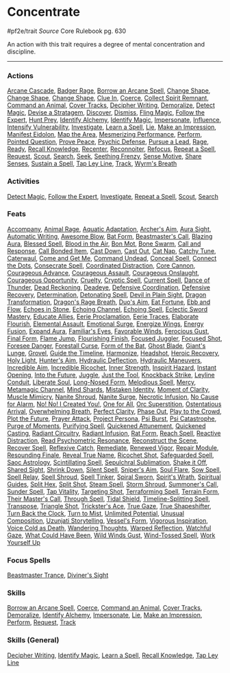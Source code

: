# Concentrate
#pf2e/trait 
*Source* Core Rulebook pg. 630

An action with this trait requires a degree of mental concentration and discipline.

---

### Actions
[Arcane Cascade](Arcane%20Cascade), [Badger Rage](Badger%20Rage), [Borrow an Arcane Spell](Borrow%20an%20Arcane%20Spell), [Change Shape](Change%20Shape), [Change Shape](Change%20Shape), [Change Shape](Change%20Shape), [Clue In](Clue%20In), [Coerce](../Rules/Actions/Coerce.md), [Collect Spirit Remnant](Collect%20Spirit%20Remnant), [Command an Animal](../Rules/Actions/Command%20an%20Animal.md), [Cover Tracks](../Activities/Cover%20Tracks.md), [Decipher Writing](../Activities/Decipher%20Writing.md), [Demoralize](../Rules/Actions/Demoralize.md), [Detect Magic](Detect%20Magic.md), [Devise a Stratagem](Devise%20a%20Stratagem), [Discover](Discover), [Dismiss](../Rules/Actions/Dismiss.md), [Fling Magic](Fling%20Magic), [Follow the Expert](../Activities/Follow%20the%20Expert.md), [Hunt Prey](Hunt%20Prey), [Identify Alchemy](Identify%20Alchemy), [Identify Magic](../Rules/Actions/Identify%20Magic.md), [Impersonate](../Rules/Actions/Impersonate.md), [Influence](Influence), [Intensify Vulnerability](Intensify%20Vulnerability), [Investigate](../Activities/Investigate.md), [Learn a Spell](../Rules/Actions/Learn%20a%20Spell.md), [Lie](../Rules/Actions/Lie.md), [Make an Impression](../Rules/Actions/Make%20an%20Impression.md), [Manifest Eidolon](../Rules/Actions/Manifest%20Eidolon.md), [Map the Area](Map%20the%20Area), [Mesmerizing Performance](Mesmerizing%20Performance), [Perform](../Rules/Actions/Perform.md), [Pointed Question](Pointed%20Question), [Prove Peace](Prove%20Peace), [Psychic Defense](Psychic%20Defense), [Pursue a Lead](Pursue%20a%20Lead), [Rage](Rage), [Ready](../Rules/Actions/Ready.md), [Recall Knowledge](../Rules/Actions/Recall%20Knowledge.md), [Recenter](Recenter), [Reconnoiter](Reconnoiter), [Refocus](../Activities/Refocus.md), [Repeat a Spell](../Activities/Repeat%20a%20Spell.md), [Request](../Rules/Actions/Request.md), [Scout](../Activities/Scout.md), [Search](../Activities/Search.md), [Seek](../Rules/Actions/Seek.md), [Seething Frenzy](Seething%20Frenzy), [Sense Motive](../Rules/Actions/Sense%20Motive.md), [Share Senses](Share%20Senses), [Sustain a Spell](../Rules/Actions/Sustain%20a%20Spell.md), [Tap Ley Line](Tap%20Ley%20Line), [Track](../Activities/Track.md), [Wyrm's Breath](Wyrm's%20Breath)

### Activities
[Detect Magic](Detect%20Magic.md), [Follow the Expert](../Activities/Follow%20the%20Expert.md), [Investigate](../Activities/Investigate.md), [Repeat a Spell](../Activities/Repeat%20a%20Spell.md), [Scout](../Activities/Scout.md), [Search](../Activities/Search.md)

### Feats
[Accompany](Accompany), [Animal Rage](Animal%20Rage), [Aquatic Adaptation](Aquatic%20Adaptation), [Archer's Aim](Archer's%20Aim), [Aura Sight](Aura%20Sight), [Automatic Writing](Automatic%20Writing), [Awesome Blow](Awesome%20Blow), [Bat Form](Bat%20Form), [Beastmaster's Call](Beastmaster's%20Call), [Blazing Aura](Blazing%20Aura), [Blessed Spell](Blessed%20Spell), [Blood in the Air](Blood%20in%20the%20Air), [Bon Mot](Bon%20Mot), [Bone Swarm](Bone%20Swarm), [Call and Response](Call%20and%20Response), [Call Bonded Item](Call%20Bonded%20Item), [Cast Down](Cast%20Down), [Cast Out](Cast%20Out), [Cat Nap](Cat%20Nap), [Catchy Tune](Catchy%20Tune), [Caterwaul](Caterwaul), [Come and Get Me](Come%20and%20Get%20Me), [Command Undead](Command%20Undead), [Conceal Spell](Conceal%20Spell), [Connect the Dots](Connect%20the%20Dots), [Consecrate Spell](Consecrate%20Spell), [Coordinated Distraction](Coordinated%20Distraction), [Core Cannon](Core%20Cannon), [Courageous Advance](Courageous%20Advance), [Courageous Assault](Courageous%20Assault), [Courageous Onslaught](Courageous%20Onslaught), [Courageous Opportunity](Courageous%20Opportunity), [Cruelty](Cruelty), [Cryptic Spell](Cryptic%20Spell), [Current Spell](Current%20Spell), [Dance of Thunder](Dance%20of%20Thunder), [Dead Reckoning](Dead%20Reckoning), [Deadeye](../../../../../77-Bunkers-n-Badasses-Sourcebook/Chapter-01-Creating-A-Vault-Hunter/Archetypes/Deadeye.md), [Defensive Coordination](Defensive%20Coordination), [Defensive Recovery](Defensive%20Recovery), [Determination](Determination), [Detonating Spell](Detonating%20Spell), [Devil in Plain Sight](Devil%20in%20Plain%20Sight), [Dragon Transformation](Dragon%20Transformation), [Dragon's Rage Breath](Dragon's%20Rage%20Breath), [Duo's Aim](Duo's%20Aim), [Eat Fortune](Eat%20Fortune), [Ebb and Flow](Ebb%20and%20Flow), [Echoes in Stone](Echoes%20in%20Stone), [Echoing Channel](Echoing%20Channel), [Echoing Spell](Echoing%20Spell), [Eclectic Sword Mastery](Eclectic%20Sword%20Mastery), [Educate Allies](Educate%20Allies), [Eerie Proclamation](Eerie%20Proclamation), [Eerie Traces](Eerie%20Traces), [Elaborate Flourish](Elaborate%20Flourish), [Elemental Assault](Elemental%20Assault), [Emotional Surge](Emotional%20Surge), [Energize Wings](Energize%20Wings), [Energy Fusion](Energy%20Fusion), [Expand Aura](Expand%20Aura), [Familiar's Eyes](Familiar's%20Eyes), [Favorable Winds](Favorable%20Winds), [Ferocious Gust](Ferocious%20Gust), [Final Form](Final%20Form), [Flame Jump](Flame%20Jump), [Flourishing Finish](Flourishing%20Finish), [Focused Juggler](Focused%20Juggler), [Focused Shot](Focused%20Shot), [Foresee Danger](Foresee%20Danger), [Forestall Curse](Forestall%20Curse), [Form of the Bat](Form%20of%20the%20Bat), [Ghost Blade](Ghost%20Blade), [Giant's Lunge](Giant's%20Lunge), [Grovel](Grovel), [Guide the Timeline](Guide%20the%20Timeline), [Harmonize](Harmonize), [Headshot](Headshot), [Heroic Recovery](Heroic%20Recovery), [Holy Light](Holy%20Light), [Hunter's Aim](Hunter's%20Aim), [Hydraulic Deflection](Hydraulic%20Deflection), [Hydraulic Maneuvers](Hydraulic%20Maneuvers), [Incredible Aim](Incredible%20Aim), [Incredible Ricochet](Incredible%20Ricochet), [Inner Strength](Inner%20Strength), [Inspirit Hazard](Inspirit%20Hazard), [Instant Opening](Instant%20Opening), [Into the Future](Into%20the%20Future), [Juggle](Juggle), [Just the Tool](Just%20the%20Tool), [Knockback Strike](Knockback%20Strike), [Leyline Conduit](Leyline%20Conduit), [Liberate Soul](Liberate%20Soul), [Long-Nosed Form](Long-Nosed%20Form), [Melodious Spell](Melodious%20Spell), [Mercy](Mercy), [Metamagic Channel](Metamagic%20Channel), [Mind Shards](Mind%20Shards), [Mistaken Identity](Mistaken%20Identity), [Moment of Clarity](Moment%20of%20Clarity), [Muscle Mimicry](Muscle%20Mimicry), [Nanite Shroud](Nanite%20Shroud), [Nanite Surge](Nanite%20Surge), [Necrotic Infusion](Necrotic%20Infusion), [No Cause for Alarm](No%20Cause%20for%20Alarm), [No! No! I Created You!](No!%20No!%20I%20Created%20You!), [One for All](One%20for%20All), [Orc Superstition](Orc%20Superstition), [Ostentatious Arrival](Ostentatious%20Arrival), [Overwhelming Breath](Overwhelming%20Breath), [Perfect Clarity](Perfect%20Clarity), [Phase Out](Phase%20Out), [Play to the Crowd](Play%20to%20the%20Crowd), [Plot the Future](Plot%20the%20Future), [Prayer Attack](Prayer%20Attack), [Project Persona](Project%20Persona), [Psi Burst](Psi%20Burst), [Psi Catastrophe](Psi%20Catastrophe), [Purge of Moments](Purge%20of%20Moments), [Purifying Spell](Purifying%20Spell), [Quickened Attunement](Quickened%20Attunement), [Quickened Casting](Quickened%20Casting), [Radiant Circuitry](Radiant%20Circuitry), [Radiant Infusion](Radiant%20Infusion), [Rat Form](Rat%20Form), [Reach Spell](Reach%20Spell), [Reactive Distraction](Reactive%20Distraction), [Read Psychometric Resonance](Read%20Psychometric%20Resonance), [Reconstruct the Scene](Reconstruct%20the%20Scene), [Recover Spell](Recover%20Spell), [Reflexive Catch](Reflexive%20Catch), [Remediate](Remediate), [Renewed Vigor](Renewed%20Vigor), [Repair Module](Repair%20Module), [Resounding Finale](Resounding%20Finale), [Reveal True Name](Reveal%20True%20Name), [Ricochet Shot](Ricochet%20Shot), [Safeguarded Spell](Safeguarded%20Spell), [Saoc Astrology](Saoc%20Astrology), [Scintillating Spell](Scintillating%20Spell), [Sepulchral Sublimation](Sepulchral%20Sublimation), [Shake it Off](Shake%20it%20Off), [Shared Sight](Shared%20Sight), [Shrink Down](Shrink%20Down), [Silent Spell](Silent%20Spell), [Sniper's Aim](Sniper's%20Aim), [Soul Flare](Soul%20Flare), [Sow Spell](Sow%20Spell), [Spell Relay](Spell%20Relay), [Spell Shroud](Spell%20Shroud), [Spell Tinker](Spell%20Tinker), [Spiral Sworn](Spiral%20Sworn), [Spirit's Wrath](Spirit's%20Wrath), [Spiritual Guides](Spiritual%20Guides), [Split Hex](Split%20Hex), [Split Shot](Split%20Shot), [Steam Spell](Steam%20Spell), [Storm Shroud](Storm%20Shroud), [Summoner's Call](Summoner's%20Call), [Sunder Spell](Sunder%20Spell), [Tap Vitality](Tap%20Vitality), [Targeting Shot](Targeting%20Shot), [Terraforming Spell](Terraforming%20Spell), [Terrain Form](Terrain%20Form), [Their Master's Call](Their%20Master's%20Call), [Through Spell](Through%20Spell), [Tidal Shield](Tidal%20Shield), [Timeline-Splitting Spell](Timeline-Splitting%20Spell), [Transpose](Transpose), [Triangle Shot](Triangle%20Shot), [Trickster's Ace](Trickster's%20Ace), [True Gaze](True%20Gaze), [True Shapeshifter](True%20Shapeshifter), [Turn Back the Clock](Turn%20Back%20the%20Clock), [Turn to Mist](Turn%20to%20Mist), [Unlimited Potential](Unlimited%20Potential), [Unusual Composition](Unusual%20Composition), [Uzunjati Storytelling](Uzunjati%20Storytelling), [Vessel's Form](Vessel's%20Form), [Vigorous Inspiration](Vigorous%20Inspiration), [Voice Cold as Death](Voice%20Cold%20as%20Death), [Wandering Thoughts](Wandering%20Thoughts), [Warped Reflection](Warped%20Reflection), [Watchful Gaze](Watchful%20Gaze), [What Could Have Been](What%20Could%20Have%20Been), [Wild Winds Gust](Wild%20Winds%20Gust), [Wind-Tossed Spell](Wind-Tossed%20Spell), [Work Yourself Up](Work%20Yourself%20Up)

### Focus Spells
[Beastmaster Trance](Beastmaster%20Trance.md), [Diviner's Sight](Diviner's%20Sight.md)

### Skills
[Borrow an Arcane Spell](Borrow%20an%20Arcane%20Spell), [Coerce](../Rules/Actions/Coerce.md), [Command an Animal](../Rules/Actions/Command%20an%20Animal.md), [Cover Tracks](../Activities/Cover%20Tracks.md), [Demoralize](../Rules/Actions/Demoralize.md), [Identify Alchemy](Identify%20Alchemy), [Impersonate](../Rules/Actions/Impersonate.md), [Lie](../Rules/Actions/Lie.md), [Make an Impression](../Rules/Actions/Make%20an%20Impression.md), [Perform](../Rules/Actions/Perform.md), [Request](../Rules/Actions/Request.md), [Track](../Activities/Track.md)

### Skills (General)
[Decipher Writing](../Activities/Decipher%20Writing.md), [Identify Magic](../Rules/Actions/Identify%20Magic.md), [Learn a Spell](../Rules/Actions/Learn%20a%20Spell.md), [Recall Knowledge](../Rules/Actions/Recall%20Knowledge.md), [Tap Ley Line](Tap%20Ley%20Line)